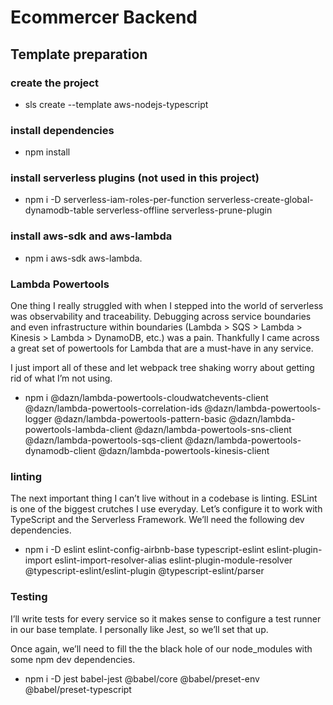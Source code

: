 # Ecommercer Backend 
## Template preparation 
### create the project 
- sls create --template aws-nodejs-typescript
### install dependencies 
- npm install
### install serverless plugins (not used in this project)
- npm i -D serverless-iam-roles-per-function serverless-create-global-dynamodb-table serverless-offline serverless-prune-plugin
### install aws-sdk and aws-lambda 
- npm i aws-sdk aws-lambda.
### Lambda Powertools
One thing I really struggled with when I stepped into the world of serverless was observability and traceability. Debugging across service boundaries and even infrastructure within boundaries (Lambda > SQS > Lambda > Kinesis > Lambda > DynamoDB, etc.) was a pain. Thankfully I came across a great set of powertools for Lambda that are a must-have in any service.

I just import all of these and let webpack tree shaking worry about getting rid of what I’m not using.

- npm i @dazn/lambda-powertools-cloudwatchevents-client @dazn/lambda-powertools-correlation-ids @dazn/lambda-powertools-logger @dazn/lambda-powertools-pattern-basic @dazn/lambda-powertools-lambda-client @dazn/lambda-powertools-sns-client @dazn/lambda-powertools-sqs-client @dazn/lambda-powertools-dynamodb-client @dazn/lambda-powertools-kinesis-client

### linting
The next important thing I can’t live without in a codebase is linting. ESLint is one of the biggest crutches I use everyday. Let’s configure it to work with TypeScript and the Serverless Framework. We’ll need the following dev dependencies.

- npm i -D eslint eslint-config-airbnb-base typescript-eslint eslint-plugin-import eslint-import-resolver-alias eslint-plugin-module-resolver @typescript-eslint/eslint-plugin @typescript-eslint/parser

### Testing 

I’ll write tests for every service so it makes sense to configure a test runner in our base template. I personally like Jest, so we’ll set that up.

Once again, we’ll need to fill the the black hole of our node_modules with some npm dev dependencies.


- npm i -D jest babel-jest @babel/core @babel/preset-env @babel/preset-typescript





